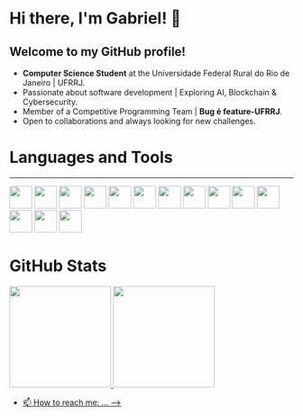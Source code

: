 # Hi there, I'm Gabriel! 👋
## Welcome to my GitHub profile!

- **Computer Science Student** at the Universidade Federal Rural do Rio de Janeiro | UFRRJ.
- Passionate about software development | Exploring AI, Blockchain & Cybersecurity.
- Member of a Competitive Programming Team | **Bug é feature-UFRRJ**.
- Open to collaborations and always looking for new challenges. 

# Languages and Tools
---


<img src="https://cdn.jsdelivr.net/gh/devicons/devicon@latest/icons/javascript/javascript-original.svg" width="40" height="40"/>   <img src="https://cdn.jsdelivr.net/gh/devicons/devicon@latest/icons/cplusplus/cplusplus-original.svg" width="40" height="40"/>   <img src="https://cdn.jsdelivr.net/gh/devicons/devicon@latest/icons/java/java-original.svg" width="40" height="40"/>   <img src="https://cdn.jsdelivr.net/gh/devicons/devicon@latest/icons/python/python-original.svg" width="40" height="40"/>   <img src="https://cdn.jsdelivr.net/gh/devicons/devicon@latest/icons/c/c-original.svg" width="40" height="40"/>   <img src="https://cdn.jsdelivr.net/gh/devicons/devicon@latest/icons/arduino/arduino-original-wordmark.svg" width="40" height="40"/>   <img src="https://cdn.jsdelivr.net/gh/devicons/devicon@latest/icons/docker/docker-original-wordmark.svg" width="40" height="40"/>   <img src="https://cdn.jsdelivr.net/gh/devicons/devicon@latest/icons/mysql/mysql-original-wordmark.svg" width="40" height="40"/>   <img src="https://cdn.jsdelivr.net/gh/devicons/devicon@latest/icons/neo4j/neo4j-original-wordmark.svg" width="40" height="40"/>   <img src="https://cdn.jsdelivr.net/gh/devicons/devicon@latest/icons/nodejs/nodejs-original-wordmark.svg" width="40" height="40"/>   <img src="https://cdn.jsdelivr.net/gh/devicons/devicon@latest/icons/react/react-original-wordmark.svg" width="40" height="40"/>   <img src="https://cdn.jsdelivr.net/gh/devicons/devicon@latest/icons/tensorflow/tensorflow-original-wordmark.svg" width="40" height="40"/>   <img src="https://cdn.jsdelivr.net/gh/devicons/devicon@latest/icons/vitejs/vitejs-original.svg" width="40" height="40"/>   <img src="https://cdn.jsdelivr.net/gh/devicons/devicon@latest/icons/web3js/web3js-original.svg" width="40" height="40"/>
          

# GitHub Stats

<div>
<a href="https://github.com/whois-machado">
<img loading="lazy" height="180em" src="https://github-readme-stats.vercel.app/api/top-langs/?username=whois-machado&layout=compact&langs_count=7&theme=dracula"/>
<img loading="lazy" height="180em" src="https://github-readme-stats.vercel.app/api?username=whois-machado&show_icons=true&theme=dark#gh-dark-mode-only"]
</div>          
          
          
          
          
          
          
          
          


- 📫 How to reach me: ...
-->
